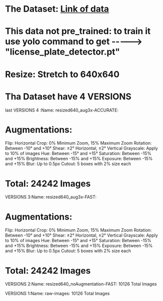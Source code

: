 # The Dataset:  [Link of data](https://universe.roboflow.com/roboflow-universe-projects/license-plate-recognition-rxg4e/dataset/4)
# This data not pre_trained: to train it use yolo command to get -----> "license_plate_detector.pt"
# Resize: Stretch to 640x640
# Tha Dataset have 4 VERSIONS


last VERSIONS 4 :Name: resized640_aug3x-ACCURATE:
# Augmentations:
   Flip: Horizontal
   Crop: 0% Minimum Zoom, 15% Maximum Zoom
   Rotation: Between -10° and +10°
   Shear: ±2° Horizontal, ±2° Vertical
   Grayscale: Apply to 10% of images
   Hue: Between -15° and +15°
   Saturation: Between -15% and +15%
   Brightness: Between -15% and +15%
   Exposure: Between -15% and +15%
   Blur: Up to 0.5px
   Cutout: 5 boxes with 2% size each
# Total: 24242 Images


VERSIONS 3:Name: resized640_aug3x-FAST:
# Augmentations:
Flip: Horizontal
Crop: 0% Minimum Zoom, 15% Maximum Zoom
Rotation: Between -10° and +10°
Shear: ±2° Horizontal, ±2° Vertical
Grayscale: Apply to 10% of images
Hue: Between -15° and +15°
Saturation: Between -15% and +15%
Brightness: Between -15% and +15%
Exposure: Between -15% and +15%
Blur: Up to 0.5px
Cutout: 5 boxes with 2% size each
# Total: 24242 Images


VERSIONS 2:Name: resized640_noAugmentation-FAST: 10126 Total Images

VERSIONS 1:Name: raw-images: 10126 Total Images

